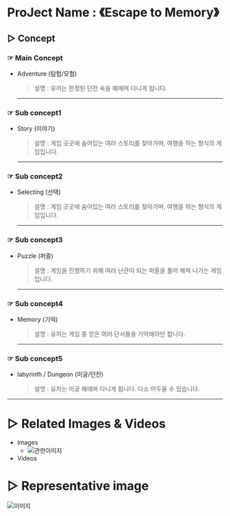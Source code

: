 # ProJect Name : 《Escape to Memory》

## ▷ Concept
### ☞ Main Concept
 - Adventure (탐험/모험)    
    >설명 : 유저는 한정된 던전 속을 해매며 다니게 됩니다.    
    --------
### ☞ Sub concept1
 - Story (이야기)    
    >설명 : 게임 곳곳에 숨어있는 여러 스토리를 찾아가며, 여행을 하는 형식의 게임입니다.    
    --------
### ☞ Sub concept2
 - Selecting (선택)
     >설명 : 게임 곳곳에 숨어있는 여러 스토리를 찾아가며, 여행을 하는 형식의 게임입니다.    
    --------
### ☞ Sub concept3
 - Puzzle (퍼즐)
     >설명 : 게임을 진행하기 위해 여러 난관이 되는 퍼즐을 풀어 해쳐 나가는 게임입니다.       
    --------
### ☞ Sub concept4
 - Memory (기억)
     >설명 : 유저는 게임 중 얻은 여러 단서들을 기억해야만 합니다.    
    --------
### ☞ Sub concept5
 - labyrinth / Dungeon (미궁/던전)
     >설명 : 유저는 미궁 해매며 다니게 됩니다. 다소 어두울 수 있습니다.   
    
-------------------------------------------------------------------------------
    
# ▷ Related Images & Videos
* Images
  - ![관련이미지](./img/??.png)
* Videos

# ▷ Representative image
![이미지](./img/??.png)

